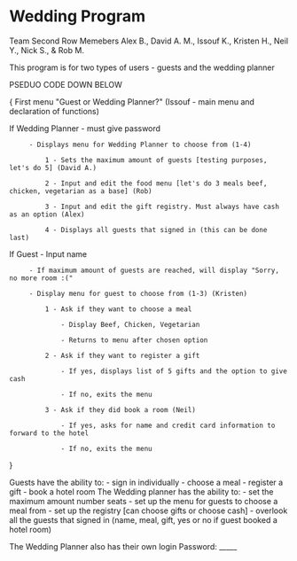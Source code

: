 # Wedding Program
Team Second Row
Memebers Alex B., David A. M., Issouf K., Kristen H., Neil Y., Nick S., & Rob M.

This program is for two types of users - guests and the wedding planner

PSEDUO CODE DOWN BELOW

{
First menu "Guest or Wedding Planner?" (Issouf - main menu and declaration of functions)

If Wedding Planner - must give password

         - Displays menu for Wedding Planner to choose from (1-4)
         
             1 - Sets the maximum amount of guests [testing purposes, let's do 5] (David A.) 
             
             2 - Input and edit the food menu [let's do 3 meals beef, chicken, vegetarian as a base] (Rob)
             
             3 - Input and edit the gift registry. Must always have cash as an option (Alex) 
             
             4 - Displays all guests that signed in (this can be done last) 
             
If Guest - Input name

         - If maximum amount of guests are reached, will display "Sorry, no more room :("
         
         - Display menu for guest to choose from (1-3) (Kristen) 
         
             1 - Ask if they want to choose a meal
             
                 - Display Beef, Chicken, Vegetarian 
                 
                 - Returns to menu after chosen option
                 
             2 - Ask if they want to register a gift
             
                 - If yes, displays list of 5 gifts and the option to give cash
                 
                 - If no, exits the menu
                 
             3 - Ask if they did book a room (Neil)
             
                 - If yes, asks for name and credit card information to forward to the hotel
                 
                 - If no, exits the menu
                 
}

  Guests have the ability to:
        - sign in individually
        - choose a meal
        - register a gift
        - book a hotel room 
  The Wedding planner has the ability to:
        - set the maximum amount number seats 
        - set up the menu for guests to choose a meal from 
        - set up the registry [can choose gifts or choose cash]
        - overlook all the guests that signed in 
                  (name, meal, gift, yes or no if guest booked a hotel room)
                  
  The Wedding Planner also has their own login
    Password: _____
